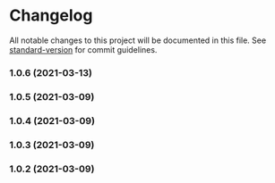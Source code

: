 # Changelog

All notable changes to this project will be documented in this file. See [standard-version](https://github.com/conventional-changelog/standard-version) for commit guidelines.

### 1.0.6 (2021-03-13)

### 1.0.5 (2021-03-09)

### 1.0.4 (2021-03-09)

### 1.0.3 (2021-03-09)

### 1.0.2 (2021-03-09)
